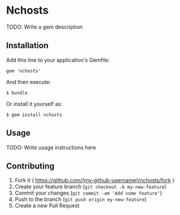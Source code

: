 # Nchosts

TODO: Write a gem description

## Installation

Add this line to your application's Gemfile:

    gem 'nchosts'

And then execute:

    $ bundle

Or install it yourself as:

    $ gem install nchosts

## Usage

TODO: Write usage instructions here

## Contributing

1. Fork it ( https://github.com/[my-github-username]/nchosts/fork )
2. Create your feature branch (`git checkout -b my-new-feature`)
3. Commit your changes (`git commit -am 'Add some feature'`)
4. Push to the branch (`git push origin my-new-feature`)
5. Create a new Pull Request
